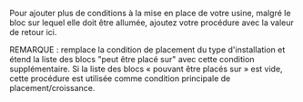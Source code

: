 Pour ajouter plus de conditions à la mise en place de votre usine, malgré le bloc sur lequel elle doit être allumée, ajoutez votre procédure avec la valeur de retour ici.

REMARQUE : remplace la condition de placement du type d'installation et étend la liste des blocs "peut être placé sur" avec cette condition supplémentaire. Si la liste des blocs « pouvant être placés sur » est vide, cette procédure est utilisée comme condition principale de placement/croissance.